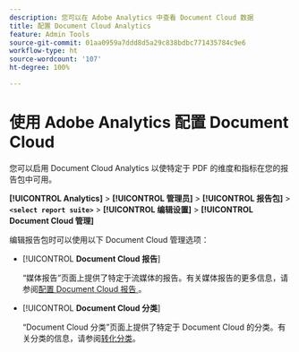 ```yaml
---
description: 您可以在 Adobe Analytics 中查看 Document Cloud 数据
title: 配置 Document Cloud Analytics
feature: Admin Tools
source-git-commit: 01aa0959a7ddd8d5a29c838bdbc771435784c9e6
workflow-type: ht
source-wordcount: '107'
ht-degree: 100%

---
```



# 使用 Adobe Analytics 配置 Document Cloud

您可以启用 Document Cloud Analytics 以使特定于 PDF 的维度和指标在您的报告包中可用。

**[!UICONTROL Analytics]** > **[!UICONTROL 管理员]** > **[!UICONTROL 报告包]** > **`<select report suite>`** > **[!UICONTROL 编辑设置]** > **[!UICONTROL Document Cloud 管理]**

编辑报告包时可以使用以下 Document Cloud 管理选项：

* [!UICONTROL **Document Cloud 报告**]

   “媒体报告”页面上提供了特定于流媒体的报告。有关媒体报告的更多信息，请参阅[配置 Document Cloud 报告 ](/help/admin/admin/c-manage-report-suites/c-edit-report-suites/document-cloud-config.md)。

* [!UICONTROL **Document Cloud 分类**]

   “Document Cloud 分类”页面上提供了特定于 Document Cloud 的分类。有关分类的信息，请参阅[转化分类](/help/admin/admin/c-manage-report-suites/c-edit-report-suites/conversion-var-admin/conversion-classifications.md)。